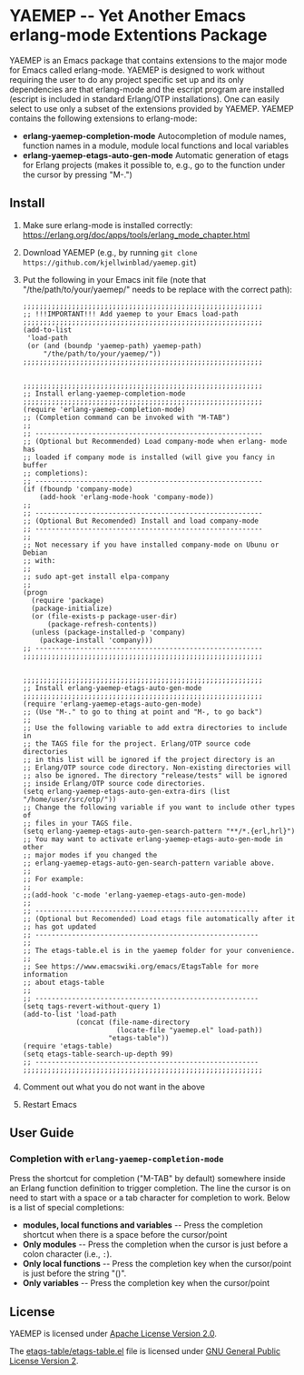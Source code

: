 
YAEMEP -- Yet Another Emacs erlang-mode Extentions Package
==========================================================

YAEMEP is an Emacs package that contains extensions to the major mode
for Emacs called erlang-mode. YAEMEP is designed to work without
requiring the user to do any project specific set up and its only
dependencies are that erlang-mode and the escript program are
installed (escript is included in standard Erlang/OTP
installations). One can easily select to use only a subset of the
extensions provided by YAEMEP. YAEMEP contains the following
extensions to erlang-mode:

* **erlang-yaemep-completion-mode** Autocompletion of module names,
  function names in a module, module local functions and local
  variables
* **erlang-yaemep-etags-auto-gen-mode** Automatic generation of etags
  for Erlang projects (makes it possible to, e.g., go to the function
  under the cursor by pressing "M-.")

Install
-------------

1. Make sure erlang-mode is installed correctly:
   https://erlang.org/doc/apps/tools/erlang_mode_chapter.html
2. Download YAEMEP (e.g., by running `git clone https://github.com/kjellwinblad/yaemep.git`)
3. Put the following in your Emacs init file (note that
   "/the/path/to/your/yaemep/" needs to be replace with the correct path):

   ```elisp
   ;;;;;;;;;;;;;;;;;;;;;;;;;;;;;;;;;;;;;;;;;;;;;;;;;;;;;;;;;;;
   ;; !!!IMPORTANT!!! Add yaemep to your Emacs load-path
   ;;;;;;;;;;;;;;;;;;;;;;;;;;;;;;;;;;;;;;;;;;;;;;;;;;;;;;;;;;;
   (add-to-list
    'load-path
    (or (and (boundp 'yaemep-path) yaemep-path)
        "/the/path/to/your/yaemep/"))
   ;;;;;;;;;;;;;;;;;;;;;;;;;;;;;;;;;;;;;;;;;;;;;;;;;;;;;;;;;;;


   ;;;;;;;;;;;;;;;;;;;;;;;;;;;;;;;;;;;;;;;;;;;;;;;;;;;;;;;;;;;
   ;; Install erlang-yaemep-completion-mode
   ;;;;;;;;;;;;;;;;;;;;;;;;;;;;;;;;;;;;;;;;;;;;;;;;;;;;;;;;;;;
   (require 'erlang-yaemep-completion-mode)
   ;; (Completion command can be invoked with "M-TAB")
   ;;
   ;; --------------------------------------------------------
   ;; (Optional but Recommended) Load company-mode when erlang- mode has
   ;; loaded if company mode is installed (will give you fancy in buffer
   ;; completions):
   ;; --------------------------------------------------------
   (if (fboundp 'company-mode)
       (add-hook 'erlang-mode-hook 'company-mode))
   ;;
   ;; --------------------------------------------------------
   ;; (Optional But Recomended) Install and load company-mode
   ;; --------------------------------------------------------
   ;;
   ;; Not necessary if you have installed company-mode on Ubunu or Debian
   ;; with:
   ;;
   ;; sudo apt-get install elpa-company
   ;;
   (progn
     (require 'package)
     (package-initialize)
     (or (file-exists-p package-user-dir)
         (package-refresh-contents))
     (unless (package-installed-p 'company)
       (package-install 'company)))
   ;; --------------------------------------------------------
   ;;;;;;;;;;;;;;;;;;;;;;;;;;;;;;;;;;;;;;;;;;;;;;;;;;;;;;;;;;;


   ;;;;;;;;;;;;;;;;;;;;;;;;;;;;;;;;;;;;;;;;;;;;;;;;;;;;;;;;;;;
   ;; Install erlang-yaemep-etags-auto-gen-mode
   ;;;;;;;;;;;;;;;;;;;;;;;;;;;;;;;;;;;;;;;;;;;;;;;;;;;;;;;;;;;
   (require 'erlang-yaemep-etags-auto-gen-mode)
   ;; (Use "M-." to go to thing at point and "M-, to go back")
   ;;
   ;; Use the following variable to add extra directories to include in
   ;; the TAGS file for the project. Erlang/OTP source code directories
   ;; in this list will be ignored if the project directory is an
   ;; Erlang/OTP source code directory. Non-existing directories will
   ;; also be ignored. The directory "release/tests" will be ignored
   ;; inside Erlang/OTP source code directories.
   (setq erlang-yaemep-etags-auto-gen-extra-dirs (list "/home/user/src/otp/"))
   ;; Change the following variable if you want to include other types of
   ;; files in your TAGS file.
   (setq erlang-yaemep-etags-auto-gen-search-pattern "**/*.{erl,hrl}")
   ;; You may want to activate erlang-yaemep-etags-auto-gen-mode in other
   ;; major modes if you changed the
   ;; erlang-yaemep-etags-auto-gen-search-pattern variable above.
   ;;
   ;; For example:
   ;;
   ;;(add-hook 'c-mode 'erlang-yaemep-etags-auto-gen-mode)
   ;;
   ;; -------------------------------------------------------
   ;; (Optional but Recomended) Load etags file automatically after it
   ;; has got updated
   ;; -------------------------------------------------------
   ;;
   ;; The etags-table.el is in the yaemep folder for your convenience.
   ;;
   ;; See https://www.emacswiki.org/emacs/EtagsTable for more information
   ;; about etags-table
   ;;
   ;; -------------------------------------------------------
   (setq tags-revert-without-query 1)
   (add-to-list 'load-path
                (concat (file-name-directory
                          (locate-file "yaemep.el" load-path))
                        "etags-table"))
   (require 'etags-table)
   (setq etags-table-search-up-depth 99)
   ;; -------------------------------------------------------
   ;;;;;;;;;;;;;;;;;;;;;;;;;;;;;;;;;;;;;;;;;;;;;;;;;;;;;;;;;;;
   ```
3. Comment out what you do not want in the above
4. Restart Emacs

User Guide
----------

### Completion with `erlang-yaemep-completion-mode`

Press the shortcut for completion ("M-TAB" by default) somewhere
inside an Erlang function definition to trigger completion. The line
the cursor is on need to start with a space or a tab character for
completion to work. Below is a list of special completions:

* **modules, local functions and variables** -- Press the completion
  shortcut when there is a space before the cursor/point
* **Only modules** -- Press the completion when the cursor is just before
  a colon character (i.e., `:`).
* **Only local functions** -- Press the completion key when the
  cursor/point is just before the string "()".
* **Only variables** -- Press the completion key when the cursor/point


License
-------

YAEMEP is licensed under [Apache License Version 2.0](LICENSE.txt).

The [etags-table/etags-table.el](etags-table/etags-table.el) file is
licensed under [GNU General Public License Version
2](etags-table/LICENSE).
